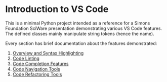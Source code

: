 # Introduction to VS Code

This is a minimal Python project intended as a reference for a Simons Foundation SciWare
presentation demonstrating various VS Code features. The defined classes mainly manipulate
string tokens (hence the name).

Every section has brief documentation about the features demonstrated:

1. [Overview and Syntax Highlighting](./01-syntax-highlights/syntax-highlights.md)
2. [Code Linting](./02-code-linting/code-linting.md)
3. [Code Completion Features](./03-code-completion/code-completion.md)
4. [Code Navigation Tools](./04-code-navigation/navigation.md)
5. [Code Refactoring Tools](./05-refactoring-tools/refactoring.md)
